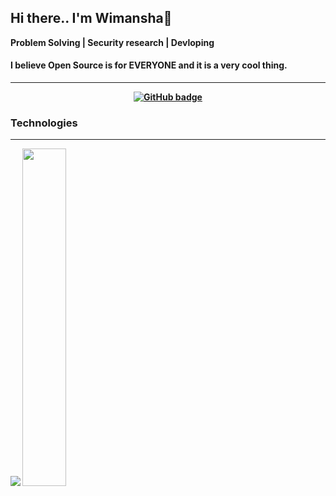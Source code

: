 <!--<p align="center"><img src="https://user-images.githubusercontent.com/49340101/102716277-deaef100-4300-11eb-98d7-de6c6a6c41b3.png" widht="100%" alt="title image"/></p>-->
<h2 font-family="'Langar', cursive" align="Left"><B>Hi there.. I'm Wimansha<B>👋</h2>  

<p><b>Problem Solving | Security research | Devloping</b></p>
<h4 align="left">I believe Open Source is for EVERYONE and it is a very cool thing.</h4>

---
<p align="center">
  <a href="https://github.com/wimanshaherath?tab=followers">
    <img src="https://img.shields.io/github/followers/wimanshaherath?label=Followers&logo=GitHub&style=for-the-badge" alt="GitHub badge" />
  </a>

</p>

<h3>Technologies</h3>

<!--<p align='center'>I love and much engadge with cpp and javascript<br><br>
  <img width="50%" src="https://user-images.githubusercontent.com/49340101/101366462-fcc12e00-38ca-11eb-88cf-ba3c236fc579.png" alt="react quiz"/></p>-->

---

<p align="left">
  
  <img src="https://github-readme-stats.vercel.app/api?username=wimanshaherath&show_icons=true&theme=algolia&line_height=48" />
   <img width="37.2%" src="https://github-readme-stats.vercel.app/api/top-langs/?username=wimanshaherath&count_private=true&theme=algolia">

</p>
<!--
**wimanshaherath/wimanshaherath** is a ✨ _special_ ✨ repository because its `README.md` (this file) appears on your GitHub profile.

Here are some ideas to get you started:

- 🔭 I’m currently working on ...
- 🌱 I’m currently learning ...
- 👯 I’m looking to collaborate on ...
- 🤔 I’m looking for help with ...
- 💬 Ask me about ...
- 📫 How to reach me: ...
- 😄 Pronouns: ...
- ⚡ Fun fact: ...
-->
